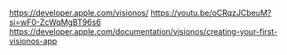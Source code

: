 https://developer.apple.com/visionos/
https://youtu.be/oCRqzJCbeuM?si=wF0-ZcWqMgBT96s6
https://developer.apple.com/documentation/visionos/creating-your-first-visionos-app
